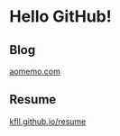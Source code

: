 # Hello GitHub!

## Blog

[aomemo.com](//github.com/kfll/kfll.github.com/issues)

## Resume

[kfll.github.io/resume](//kfll.github.io/resume)
